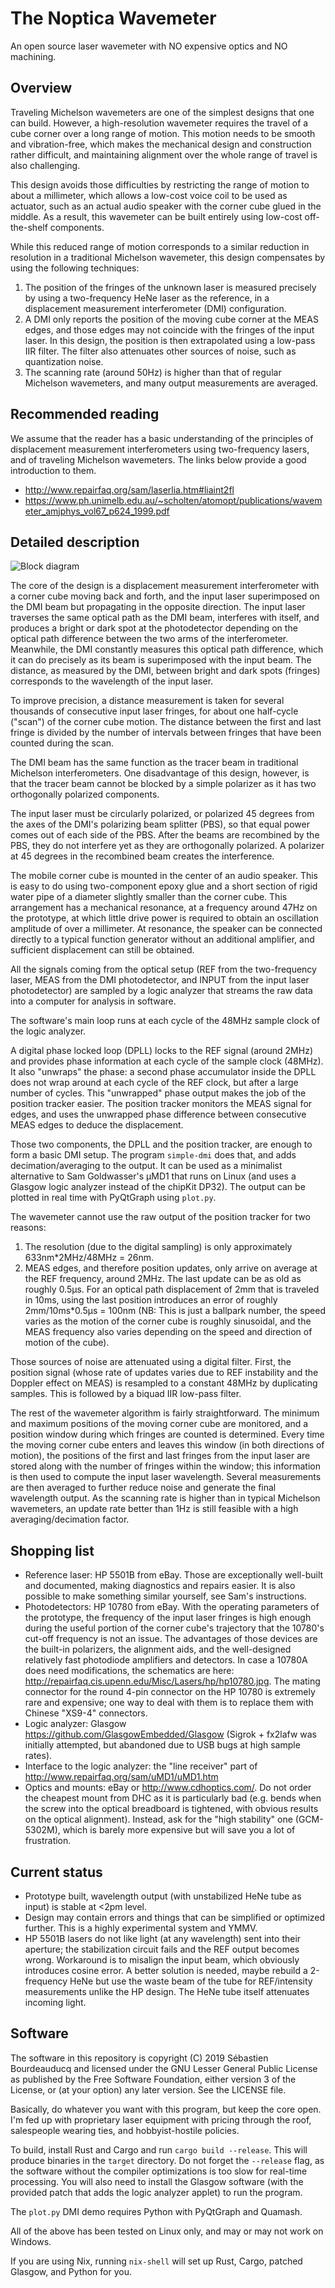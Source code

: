 The Noptica Wavemeter
=====================

An open source laser wavemeter with NO expensive optics and NO machining.


Overview
--------

Traveling Michelson wavemeters are one of the simplest designs that one can build. However, a high-resolution wavemeter requires the travel of a cube corner over a long range of motion. This motion needs to be smooth and vibration-free, which makes the mechanical design and construction rather difficult, and maintaining alignment over the whole range of travel is also challenging.

This design avoids those difficulties by restricting the range of motion to about a millimeter, which allows a low-cost voice coil to be used as actuator, such as an actual audio speaker with the corner cube glued in the middle. As a result, this wavemeter can be built entirely using low-cost off-the-shelf components.

While this reduced range of motion corresponds to a similar reduction in resolution in a traditional Michelson wavemeter, this design compensates by using the following techniques:

1. The position of the fringes of the unknown laser is measured precisely by using a two-frequency HeNe laser as the reference, in a displacement measurement interferometer (DMI) configuration.
2. A DMI only reports the position of the moving cube corner at the MEAS edges, and those edges may not coincide with the fringes of the input laser. In this design, the position is then extrapolated using a low-pass IIR filter. The filter also attenuates other sources of noise, such as quantization noise.
3. The scanning rate (around 50Hz) is higher than that of regular Michelson wavemeters, and many output measurements are averaged.


Recommended reading
-------------------

We assume that the reader has a basic understanding of the principles of displacement measurement interferometers using two-frequency lasers, and of traveling Michelson wavemeters. The links below provide a good introduction to them.

* http://www.repairfaq.org/sam/laserlia.htm#liaint2fl
* https://www.ph.unimelb.edu.au/~scholten/atomopt/publications/wavemeter_amjphys_vol67_p624_1999.pdf


Detailed description
--------------------

![Block diagram](diagram.png)

The core of the design is a displacement measurement interferometer with a corner cube moving back and forth, and the input laser superimposed on the DMI beam but propagating in the opposite direction. The input laser traverses the same optical path as the DMI beam, interferes with itself, and produces a bright or dark spot at the photodetector depending on the optical path difference between the two arms of the interferometer. Meanwhile, the DMI constantly measures this optical path difference, which it can do precisely as its beam is superimposed with the input beam. The distance, as measured by the DMI, between bright and dark spots (fringes) corresponds to the wavelength of the input laser.

To improve precision, a distance measurement is taken for several thousands of consecutive input laser fringes, for about one half-cycle ("scan") of the corner cube motion. The distance between the first and last fringe is divided by the number of intervals between fringes that have been counted during the scan.

The DMI beam has the same function as the tracer beam in traditional Michelson interferometers. One disadvantage of this design, however, is that the tracer beam cannot be blocked by a simple polarizer as it has two orthogonally polarized components.

The input laser must be circularly polarized, or polarized 45 degrees from the axes of the DMI's polarizing beam splitter (PBS), so that equal power comes out of each side of the PBS. After the beams are recombined by the PBS, they do not interfere yet as they are orthogonally polarized. A polarizer at 45 degrees in the recombined beam creates the interference.

The mobile corner cube is mounted in the center of an audio speaker. This is easy to do using two-component epoxy glue and a short section of rigid water pipe of a diameter slightly smaller than the corner cube. This arrangement has a mechanical resonance, at a frequency around 47Hz on the prototype, at which little drive power is required to obtain an oscillation amplitude of over a millimeter. At resonance, the speaker can be connected directly to a typical function generator without an additional amplifier, and sufficient displacement can still be obtained.

All the signals coming from the optical setup (REF from the two-frequency laser, MEAS from the DMI photodetector, and INPUT from the input laser photodetector) are sampled by a logic analyzer that streams the raw data into a computer for analysis in software.

The software's main loop runs at each cycle of the 48MHz sample clock of the logic analyzer.

A digital phase locked loop (DPLL) locks to the REF signal (around 2MHz) and provides phase information at each cycle of the sample clock (48MHz). It also "unwraps" the phase: a second phase accumulator inside the DPLL does not wrap around at each cycle of the REF clock, but after a large number of cycles. This "unwrapped" phase output makes the job of the position tracker easier. The position tracker monitors the MEAS signal for edges, and uses the unwrapped phase difference between consecutive MEAS edges to deduce the displacement.

Those two components, the DPLL and the position tracker, are enough to form a basic DMI setup. The program ``simple-dmi`` does that, and adds decimation/averaging to the output. It can be used as a minimalist alternative to Sam Goldwasser's µMD1 that runs on Linux (and uses a Glasgow logic analyzer instead of the chipKit DP32). The output can be plotted in real time with PyQtGraph using ``plot.py``.

The wavemeter cannot use the raw output of the position tracker for two reasons:

1. The resolution (due to the digital sampling) is only approximately 633nm\*2MHz/48MHz = 26nm.
2. MEAS edges, and therefore position updates, only arrive on average at the REF frequency, around 2MHz. The last update can be as old as roughly 0.5µs. For an optical path displacement of 2mm that is traveled in 10ms, using the last position introduces an error of roughly 2mm/10ms\*0.5µs = 100nm (NB: This is just a ballpark number, the speed varies as the motion of the corner cube is roughly sinusoidal, and the MEAS frequency also varies depending on the speed and direction of motion of the cube).

Those sources of noise are attenuated using a digital filter. First, the position signal (whose rate of updates varies due to REF instability and the Doppler effect on MEAS) is resampled to a constant 48MHz by duplicating samples. This is followed by a biquad IIR low-pass filter.

The rest of the wavemeter algorithm is fairly straightforward. The minimum and maximum positions of the moving corner cube are monitored, and a position window during which fringes are counted is determined. Every time the moving corner cube enters and leaves this window (in both directions of motion), the positions of the first and last fringes from the input laser are stored along with the number of fringes within the window; this information is then used to compute the input laser wavelength. Several measurements are then averaged to further reduce noise and generate the final wavelength output. As the scanning rate is higher than in typical Michelson wavemeters, an update rate better than 1Hz is still feasible with a high averaging/decimation factor.


Shopping list
-------------

* Reference laser: HP 5501B from eBay. Those are exceptionally well-built and documented, making diagnostics and repairs easier. It is also possible to make something similar yourself, see Sam's instructions.
* Photodetectors: HP 10780 from eBay. With the operating parameters of the prototype, the frequency of the input laser fringes is high enough during the useful portion of the corner cube's trajectory that the 10780's cut-off frequency is not an issue. The advantages of those devices are the built-in polarizers, the alignment aids, and the well-designed relatively fast photodiode amplifiers and detectors. In case a 10780A does need modifications, the schematics are here: http://repairfaq.cis.upenn.edu/Misc/Lasers/hp/hp10780.jpg. The mating connector for the round 4-pin connector on the HP 10780 is extremely rare and expensive; one way to deal with them is to replace them with Chinese "XS9-4" connectors.
* Logic analyzer: Glasgow https://github.com/GlasgowEmbedded/Glasgow (Sigrok + fx2lafw was initially attempted, but abandoned due to USB bugs at high sample rates).
* Interface to the logic analyzer: the "line receiver" part of http://www.repairfaq.org/sam/uMD1/uMD1.htm
* Optics and mounts: eBay or http://www.cdhoptics.com/. Do not order the cheapest mount from DHC as it is particularly bad (e.g. bends when the screw into the optical breadboard is tightened, with obvious results on the optical alignment). Instead, ask for the "high stability" one (GCM-5302M), which is barely more expensive but will save you a lot of frustration.


Current status
--------------

* Prototype built, wavelength output (with unstabilized HeNe tube as input) is stable at <2pm level.
* Design may contain errors and things that can be simplified or optimized further. This is a highly experimental system and YMMV.
* HP 5501B lasers do not like light (at any wavelength) sent into their aperture; the stabilization circuit fails and the REF output becomes wrong. Workaround is to misalign the input beam, which obviously introduces cosine error. A better solution is needed, maybe rebuild a 2-frequency HeNe but use the waste beam of the tube for REF/intensity measurements unlike the HP design. The HeNe tube itself attenuates incoming light.


Software
--------

The software in this repository is copyright (C) 2019 Sébastien Bourdeauducq and licensed under the GNU Lesser General Public License as published by the Free Software Foundation, either version 3 of the License, or (at your option) any later version. See the LICENSE file.

Basically, do whatever you want with this program, but keep the core open. I'm fed up with proprietary laser equipment with pricing through the roof, salespeople wearing ties, and hobbyist-hostile policies.

To build, install Rust and Cargo and run ``cargo build --release``. This will produce binaries in the ``target`` directory. Do not forget the ``--release`` flag, as the software without the compiler optimizations is too slow for real-time processing. You will also need to install the Glasgow software (with the provided patch that adds the logic analyzer applet) to run the program.

The ``plot.py`` DMI demo requires Python with PyQtGraph and Quamash.

All of the above has been tested on Linux only, and may or may not work on Windows.

If you are using Nix, running ``nix-shell`` will set up Rust, Cargo, patched Glasgow, and Python for you.
